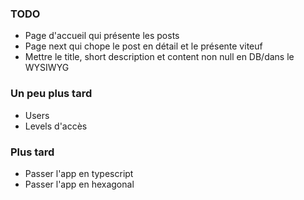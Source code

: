 ### TODO

- Page d'accueil qui présente les posts
- Page next qui chope le post en détail et le présente viteuf
- Mettre le title, short description et content non null en DB/dans le WYSIWYG

### Un peu plus tard

- Users
- Levels d'accès

### Plus tard

- Passer l'app en typescript
- Passer l'app en hexagonal
